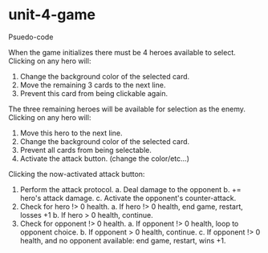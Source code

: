 # unit-4-game

Psuedo-code

When the game initializes there must be 4 heroes available to select.
Clicking on any hero will:
1. Change the background color of the selected card.
2. Move the remaining 3 cards to the next line.
3. Prevent this card from being clickable again.

The three remaining heroes will be available for selection as the enemy.
Clicking on any hero will:
1. Move this hero to the next line.
2. Change the background color of the selected card.
3. Prevent all cards from being selectable.
4. Activate the attack button. (change the color/etc...)

Clicking the now-activated attack button:
1. Perform the attack protocol.
    a. Deal damage to the opponent
    b. += hero's attack damage.
    c. Activate the opponent's counter-attack.
2. Check for hero !> 0 health.
    a. If hero !> 0 health, end game, restart, losses +1
    b. If hero > 0 health, continue.
3. Check for opponent !> 0 health.
    a. If opponent !> 0 health, loop to opponent choice.
    b. If opponent > 0 health, continue.
    c. If opponent !> 0 health, and no opponent available: end game, restart, wins +1. 